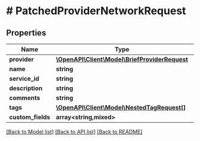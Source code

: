 # # PatchedProviderNetworkRequest

## Properties

Name | Type | Description | Notes
------------ | ------------- | ------------- | -------------
**provider** | [**\OpenAPI\Client\Model\BriefProviderRequest**](BriefProviderRequest.md) |  | [optional]
**name** | **string** |  | [optional]
**service_id** | **string** |  | [optional]
**description** | **string** |  | [optional]
**comments** | **string** |  | [optional]
**tags** | [**\OpenAPI\Client\Model\NestedTagRequest[]**](NestedTagRequest.md) |  | [optional]
**custom_fields** | **array<string,mixed>** |  | [optional]

[[Back to Model list]](../../README.md#models) [[Back to API list]](../../README.md#endpoints) [[Back to README]](../../README.md)

